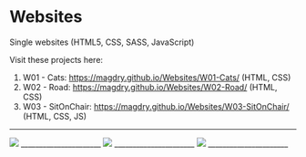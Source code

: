 # Websites

Single websites (HTML5, CSS, SASS, JavaScript)

Visit these projects here:

1. W01 - Cats: https://magdry.github.io/Websites/W01-Cats/ (HTML, CSS)
2. W02 - Road: https://magdry.github.io/Websites/W02-Road/  (HTML, CSS)
3. W03 - SitOnChair: https://magdry.github.io/Websites/W03-SitOnChair/ (HTML, CSS, JS)
______________________
<img src="http://magdry.pl/images/cats.jpg"/>
______________________
<img src="http://magdry.pl/images/road.jpg"/>
______________________
<img src="http://magdry.pl/images/sitOnChair.jpg"/>
______________________
